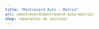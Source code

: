 ```yaml
---
title: "Montréverd Auto - Motrio"
url: /montreverd/montreverd-auto-motrio/
shop: réparation de voitures
---
```

